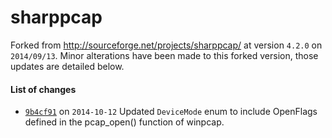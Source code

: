 sharppcap
=========

Forked from http://sourceforge.net/projects/sharppcap/ at version `4.2.0` on `2014/09/13`. Minor alterations have been made to this forked version, those updates are detailed below.


#### List of changes
* [`9b4cf91`](https://github.com/pingfu/sharppcap/commit/9b4cf9106dc3da3394959478594f372954bf3b37) on `2014-10-12` Updated `DeviceMode` enum to include OpenFlags defined in the pcap_open() function of winpcap.
